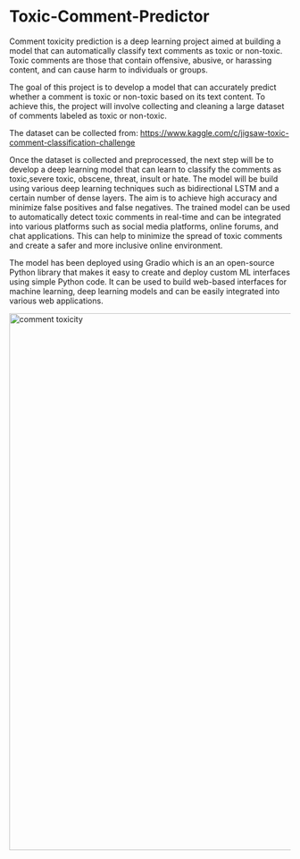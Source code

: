 # Toxic-Comment-Predictor
Comment toxicity prediction is a deep learning project aimed at building a model that can automatically classify text comments as toxic or non-toxic. Toxic comments are those that contain offensive, abusive, or harassing content, and can cause harm to individuals or groups.

The goal of this project is to develop a model that can accurately predict whether a comment is toxic or non-toxic based on its text content. To achieve this, the project will involve collecting and cleaning a large dataset of comments labeled as toxic or non-toxic. 

The dataset can be collected from: https://www.kaggle.com/c/jigsaw-toxic-comment-classification-challenge

Once the dataset is collected and preprocessed, the next step will be to develop a deep learning model that can learn to classify the comments as toxic,severe toxic,	obscene, threat, insult or hate.
The model will be build using various deep learning techniques such as bidirectional LSTM and a certain number of dense layers. The aim is to achieve high accuracy and minimize false positives and false negatives.
The trained model can be used to automatically detect toxic comments in real-time and can be integrated into various platforms such as social media platforms, online forums, and chat applications. This can help to minimize the spread of toxic comments and create a safer and more inclusive online environment.

The model has been deployed using Gradio which is an an open-source Python library that makes it easy to create and deploy custom ML interfaces using simple Python code. It can be used to build web-based interfaces for machine learning, deep learning models and can be easily integrated into various web applications.


<img width="960" alt="comment toxicity" src="https://user-images.githubusercontent.com/124424862/234604302-dbf71f5b-a6e8-4516-a6c9-497b656ecc48.png">

